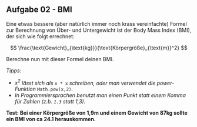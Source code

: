 ## Aufgabe 02 - BMI

Eine etwas bessere (aber natürlich immer noch krass vereinfachte) Formel zur Berechnung von Über- und Untergewicht ist der Body Mass Index (BMI), der sich wie folgt errechnet:

$$
\frac{\text{Gewicht}_{\text{kg}}}{\text{Körpergröße}_{\text{m}}^2}
$$

Berechne nun mit dieser Formel deinen BMI.

*Tipps:*

* *$x^2$ lässt sich als* `x * x` *schreiben, oder man verwendet die power-Funktion* `Math.pow(x,2)`*.*
* *In Programmiersprachen benutzt man einen Punkt statt einem Komma für Zahlen (z.b. `1.3` statt 1,3).*

**Test: Bei einer Körpergröße von 1,9m und einem Gewicht von 87kg sollte ein BMI von ca 24.1 herauskommen.**